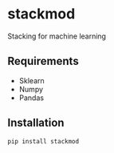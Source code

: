 # stackmod
Stacking for machine learning

## Requirements
* Sklearn
* Numpy
* Pandas

## Installation 
`pip install stackmod`